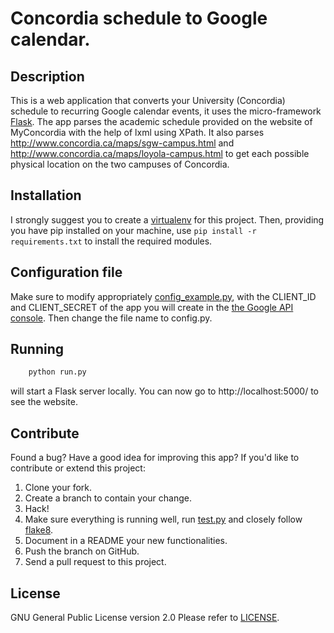 # Concordia schedule to Google calendar.

## Description

This is a web application that converts your University (Concordia) schedule to recurring Google calendar events, it uses the micro-framework [Flask][fl].
The app parses the academic schedule provided on the website of MyConcordia with the help of lxml using XPath.
It also parses <http://www.concordia.ca/maps/sgw-campus.html> and <http://www.concordia.ca/maps/loyola-campus.html> to get each possible physical location on the two campuses of Concordia.

## Installation

I strongly suggest you to create a [virtualenv][ve] for this project.
Then, providing you have pip installed on your machine,
use `pip install -r requirements.txt` to install the required modules.

## Configuration file

Make sure to modify appropriately [config_example.py](/config_example.py), with the CLIENT_ID and CLIENT_SECRET of the app you will create in the [the Google API console][gapi]. Then change the file name to config.py.


## Running

```bash
    python run.py
```
will start a Flask server locally. You can now go to http://localhost:5000/ to see the website.

## Contribute

Found a bug? Have a good idea for improving this app?
If you'd like to contribute or extend this project:

1. Clone your fork.
1. Create a branch to contain your change.
1. Hack!
1. Make sure everything is running well, run [test.py](/test.py) and closely follow [flake8][f8].
1. Document in a README your new functionalities.
1. Push the branch on GitHub.
1. Send a pull request to this project.

## License

GNU General Public License version 2.0
Please refer to [LICENSE](/LICENSE/).

[gapi]: https://developers.google.com/console/
[ve]: http://www.virtualenv.org/en/latest/virtualenv.html#installation
[fl]: http://flask.pocoo.org/docs/
[f8]: https://pypi.python.org/pypi/flake8
